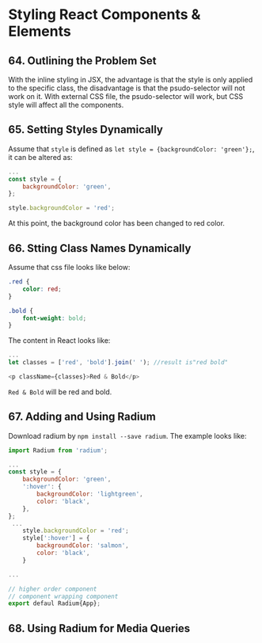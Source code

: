 # Styling React Components & Elements

## 64. Outlining the Problem Set

With the inline styling in JSX, the advantage is that the style is only applied to the specific class, the disadvantage is that the psudo-selector will not work on it. With external CSS file, the psudo-selector will work, but CSS style will affect all the components.

## 65. Setting Styles Dynamically

Assume that `style` is defined as `let style = {backgroundColor: 'green'};`, it can be altered as:

```javascript
...
const style = {
    backgroundColor: 'green',
};

style.backgroundColor = 'red';
```

At this point, the background color has been changed to red color.

## 66. Stting Class Names Dynamically

Assume that css file looks like below:

```css
.red {
    color: red;
}

.bold {
    font-weight: bold;
}
```

The content in React looks like:

```javascript
...
let classes = ['red', 'bold'].join(' '); //result is"red bold"

<p className={classes}>Red & Bold</p>
```
`Red & Bold` will be red and bold.

## 67. Adding and Using Radium

Download radium by `npm install --save radium`. The example looks like:

```javascript
import Radium from 'radium';

...
const style = {
    backgroundColor: 'green',
    ':hover': {
        backgroundColor: 'lightgreen',
        color: 'black',
    },
};
 ...
    style.backgroundColor = 'red';
    style[':hover'] = {
        backgroundColor: 'salmon',
        color: 'black',
    }

...

// higher order component
// component wrapping component
export defaul Radium{App};
```

## 68. Using Radium for Media Queries


